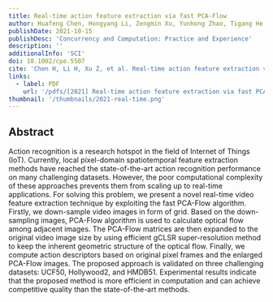 ```yaml
---
title: Real-time action feature extraction via fast PCA-Flow
author: Huafeng Chen, Hongyang Li, Zengmin Xu, Yunhong Zhao, Tigang He
publishDate: 2021-10-15
publishDesc: 'Concurrency and Computation: Practice and Experience'
description: ''
additionalInfo: 'SCI'
doi: 10.1002/cpe.5507
cite: 'Chen H, Li H, Xu Z, et al. Real‐time action feature extraction via fast PCA‐Flow[J]. Concurrency and Computation: Practice and Experience, 2021, 33(11): e5507.'
links:
  - label: PDF
    url: '/pdfs/[2021] Real-time action feature extraction via fast PCA-Flow.pdf'
thumbnail: '/thumbnails/2021-real-time.png'
---
```


## Abstract

Action recognition is a research hotspot in the field of Internet of Things (IoT). Currently, local pixel-domain spatiotemporal feature extraction methods have reached the state-of-the-art action recognition performance on many challenging datasets. However, the poor computational complexity of these approaches prevents them from scaling up to real-time applications. For solving this problem, we present a novel real-time video feature extraction technique by exploiting the fast PCA-Flow algorithm. Firstly, we down-sample video images in form of grid. Based on the down-sampling images, PCA-Flow algorithm is used to calculate optical flow among adjacent images. The PCA-Flow matrices are then expanded to the original video image size by using efficient gCLSR super-resolution method to keep the inherent geometric structure of the optical flow. Finally, we compute action descriptors based on original pixel frames and the enlarged PCA-Flow images. The proposed approach is validated on three challenging datasets: UCF50, Hollywood2, and HMDB51. Experimental results indicate that the proposed method is more efficient in computation and can achieve competitive quality than the state-of-the-art methods.
